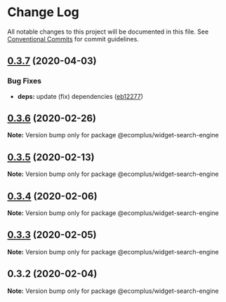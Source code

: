 # Change Log

All notable changes to this project will be documented in this file.
See [Conventional Commits](https://conventionalcommits.org) for commit guidelines.

## [0.3.7](https://github.com/ecomplus/storefront/compare/@ecomplus/widget-search-engine@0.3.6...@ecomplus/widget-search-engine@0.3.7) (2020-04-03)


### Bug Fixes

* **deps:** update (fix) dependencies ([eb12277](https://github.com/ecomplus/storefront/commit/eb1227744b8015f3150f257781f3a98e7dfc2db4))





## [0.3.6](https://github.com/ecomplus/storefront/compare/@ecomplus/widget-search-engine@0.3.5...@ecomplus/widget-search-engine@0.3.6) (2020-02-26)

**Note:** Version bump only for package @ecomplus/widget-search-engine





## [0.3.5](https://github.com/ecomplus/storefront/compare/@ecomplus/widget-search-engine@0.3.4...@ecomplus/widget-search-engine@0.3.5) (2020-02-13)

**Note:** Version bump only for package @ecomplus/widget-search-engine





## [0.3.4](https://github.com/ecomclub/storefront/compare/@ecomplus/widget-search-engine@0.3.3...@ecomplus/widget-search-engine@0.3.4) (2020-02-06)

**Note:** Version bump only for package @ecomplus/widget-search-engine





## [0.3.3](https://github.com/ecomclub/storefront/compare/@ecomplus/widget-search-engine@0.3.2...@ecomplus/widget-search-engine@0.3.3) (2020-02-05)

**Note:** Version bump only for package @ecomplus/widget-search-engine





## 0.3.2 (2020-02-04)

**Note:** Version bump only for package @ecomplus/widget-search-engine
